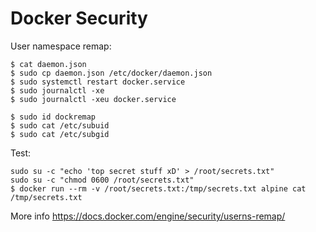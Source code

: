 # Docker Security

User namespace remap:
```
$ cat daemon.json
$ sudo cp daemon.json /etc/docker/daemon.json
$ sudo systemctl restart docker.service
$ sudo journalctl -xe
$ sudo journalctl -xeu docker.service

$ sudo id dockremap
$ sudo cat /etc/subuid
$ sudo cat /etc/subgid
```

Test:
```
sudo su -c "echo 'top secret stuff xD' > /root/secrets.txt"
sudo su -c "chmod 0600 /root/secrets.txt"
$ docker run --rm -v /root/secrets.txt:/tmp/secrets.txt alpine cat /tmp/secrets.txt
```

More info https://docs.docker.com/engine/security/userns-remap/
